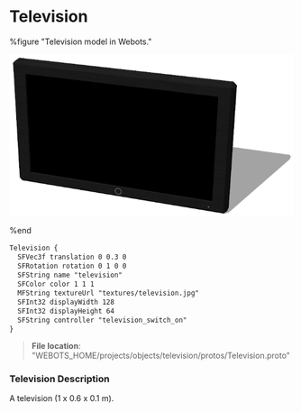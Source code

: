 # Television

%figure "Television model in Webots."

![Television](images/objects/television/Television/model.png)

%end

```
Television {
  SFVec3f translation 0 0.3 0
  SFRotation rotation 0 1 0 0
  SFString name "television"
  SFColor color 1 1 1
  MFString textureUrl "textures/television.jpg"
  SFInt32 displayWidth 128
  SFInt32 displayHeight 64
  SFString controller "television_switch_on"
}
```

> **File location**: "WEBOTS\_HOME/projects/objects/television/protos/Television.proto"

### Television Description

A television (1 x 0.6 x 0.1 m).

